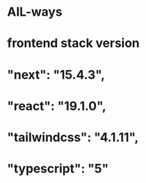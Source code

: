 # AIL-ways


# frontend stack version
#     "next": "15.4.3",
#    "react": "19.1.0",
# "tailwindcss": "4.1.11",
#    "typescript": "5"
